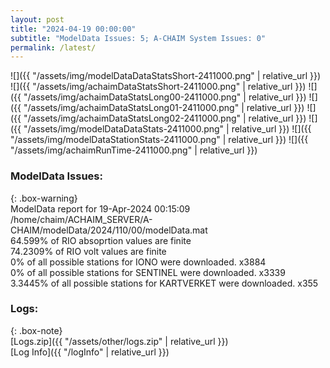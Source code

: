 ```yaml
---
layout: post
title: "2024-04-19 00:00:00"
subtitle: "ModelData Issues: 5; A-CHAIM System Issues: 0"
permalink: /latest/
---
```


![]({{ "/assets/img/modelDataDataStatsShort-2411000.png" | relative_url }})
![]({{ "/assets/img/achaimDataStatsShort-2411000.png" | relative_url }})
![]({{ "/assets/img/achaimDataStatsLong00-2411000.png" | relative_url }})
![]({{ "/assets/img/achaimDataStatsLong01-2411000.png" | relative_url }})
![]({{ "/assets/img/achaimDataStatsLong02-2411000.png" | relative_url }})
![]({{ "/assets/img/modelDataDataStats-2411000.png" | relative_url }})
![]({{ "/assets/img/modelDataStationStats-2411000.png" | relative_url }})
![]({{ "/assets/img/achaimRunTime-2411000.png" | relative_url }})


### ModelData Issues:  
  
{: .box-warning}  
 ModelData report for 19-Apr-2024 00:15:09   
 /home/chaim/ACHAIM_SERVER/A-CHAIM/modelData/2024/110/00/modelData.mat   
 64.599% of RIO absoprtion values are finite   
 74.2309% of RIO volt values are finite   
 0% of all possible stations for IONO were downloaded. x3884   
 0% of all possible stations for SENTINEL were downloaded. x3339   
 3.3445% of all possible stations for KARTVERKET were downloaded. x355   
  


### Logs:  
  
{: .box-note}  
[Logs.zip]({{ "/assets/other/logs.zip" | relative_url }})  
[Log Info]({{ "/logInfo" | relative_url }})  
